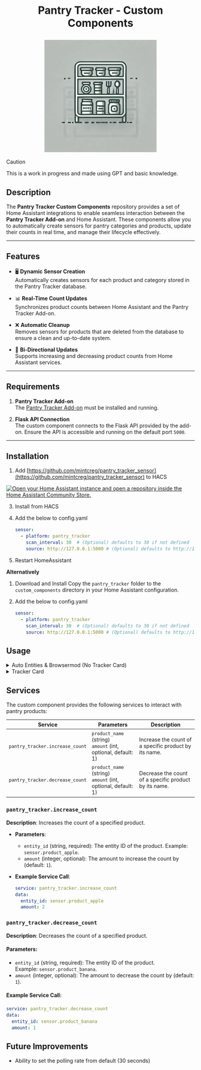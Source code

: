 # <p align="center"> Pantry Tracker - Custom Components </p>

<p align="center">
<img src="https://github.com/mintcreg/pantry_tracker/blob/main/images/logo.webp" alt="Pantry Tracker Card Logo" width="300">
</p>

> [!CAUTION]
> This is a work in progress and made using GPT and basic knowledge.

## Description

The **Pantry Tracker Custom Components** repository provides a set of Home Assistant integrations to enable seamless interaction between the **Pantry Tracker Add-on** and Home Assistant. These components allow you to automatically create sensors for pantry categories and products, update their counts in real time, and manage their lifecycle effectively.

---

## Features

- 🖥️ **Dynamic Sensor Creation**  
  Automatically creates sensors for each product and category stored in the Pantry Tracker database.

- 📊 **Real-Time Count Updates**  
  Synchronizes product counts between Home Assistant and the Pantry Tracker Add-on.

- ❌ **Automatic Cleanup**  
  Removes sensors for products that are deleted from the database to ensure a clean and up-to-date system.

- 🔄 **Bi-Directional Updates**  
  Supports increasing and decreasing product counts from Home Assistant services.

---

## Requirements

1. **Pantry Tracker Add-on**  
   The [Pantry Tracker Add-on](https://github.com/mintcreg/pantry_tracker) must be installed and running.

2. **Flask API Connection**  
   The custom component connects to the Flask API provided by the add-on. Ensure the API is accessible and running on the default port `5000`.

---

## Installation

1. Add [https://github.com/mintcreg/pantry_tracker_sensor](https://github.com/mintcreg/pantry_tracker_sensor) to HACS

[![Open your Home Assistant instance and open a repository inside the Home Assistant Community Store.](https://my.home-assistant.io/badges/hacs_repository.svg)](https://my.home-assistant.io/redirect/hacs_repository/?owner=mintcreg&repository=pantry_tracker_sensor&category=Integration)

3. Install from HACS

4. Add the below to config.yaml
   ```yaml
   sensor:
     - platform: pantry_tracker
       scan_interval: 30  # (Optional) defaults to 30 if not defined
       source: http://127.0.0.1:5000 # (Optional) defaults to http://127.0.0.1:5000 if not defined
   ```
   

5. Restart HomeAssistant

**Alternatively**

1. Download and Install 
   Copy the `pantry_tracker` folder to the `custom_components` directory in your Home Assistant configuration.

2. Add the below to config.yaml
   ```yaml
   sensor:
     - platform: pantry_tracker
       scan_interval: 30  # (Optional) defaults to 30 if not defined
       source: http://127.0.0.1:5000 # (Optional) defaults to http://127.0.0.1:5000 if not defined
   ```

## Usage

<details>
<summary>Auto Entities & Browsermod (No Tracker Card)</summary>
 
<br>

```yaml
type: custom:auto-entities
card:
  type: entities
  title: Pantry Products
  show_header_toggle: false
  state_color: true
filter:
  include:
    - entity_id: sensor.product_*
      options:
        type: custom:template-entity-row
        name: |
          {{ state_attr(config.entity, 'product_name') }}
        tap_action:
          action: fire-dom-event
          browser_mod:
            service: browser_mod.popup
            data:
              title: Update Stock
              content:
                type: vertical-stack
                cards:
                  - type: custom:mushroom-template-card
                    entity: this.entity_id
                    primary: |
                      Product: {{ state_attr(entity, 'product_name') }}
                    secondary: |
                      Stock Count: {{ states(entity) }}
                    icon: mdi:food-apple
                    layout: vertical
              right_button: Add 1 Item
              left_button: Remove 1 Item
              right_button_action:
                service: pantry_tracker.increase_count
                data:
                  entity_id: this.entity_id
                  amount: 1
              left_button_action:
                service: pantry_tracker.decrease_count
                data:
                  entity_id: this.entity_id
                  amount: 1

  ```

### Demo

![Categories](https://raw.githubusercontent.com/mintcreg/pantry_tracker_sensor/main/images/no-card.gif)



</details>

<details>
<summary>Tracker Card </summary>
<br>
Requires the Pantry Tracker Card - https://github.com/mintcreg/pantry_tracker_card
<br>

```yaml
type: custom:pantry-card
entity_prefix: sensor.product
search: true
show_images: true
category_filter: true
  ```


</details>





## Services

The custom component provides the following services to interact with pantry products:

| **Service**                    | **Parameters**                                                                                     | **Description**                                    |
|--------------------------------|---------------------------------------------------------------------------------------------------|----------------------------------------------------|
| `pantry_tracker.increase_count` | `product_name` (string) <br> `amount` (int, optional, default: 1)                                   | Increase the count of a specific product by its name. |
| `pantry_tracker.decrease_count` | `product_name` (string) <br> `amount` (int, optional, default: 1)                                   | Decrease the count of a specific product by its name. |



### `pantry_tracker.increase_count`
**Description**: Increases the count of a specified product.

- **Parameters**:
  - `entity_id` (string, required): The entity ID of the product. Example: `sensor.product_apple`.
  - `amount` (integer, optional): The amount to increase the count by (default: `1`).

- **Example Service Call**:
  ```yaml
  service: pantry_tracker.increase_count
  data:
    entity_id: sensor.product_apple
    amount: 2
  ```

### `pantry_tracker.decrease_count`

**Description**: Decreases the count of a specified product.

#### Parameters:
- `entity_id` (string, required): The entity ID of the product.  
  Example: `sensor.product_banana`.
- `amount` (integer, optional): The amount to decrease the count by (default: `1`).

#### Example Service Call:
```yaml
service: pantry_tracker.decrease_count
data:
  entity_id: sensor.product_banana
  amount: 1
```




## Future Improvements
- Ability to set the polling rate from default (30 seconds)


